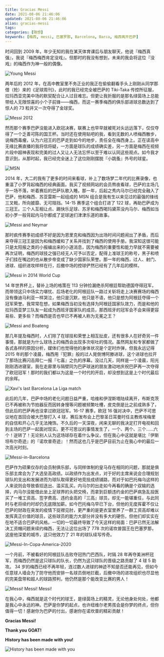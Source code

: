 ```yaml
---
title: Gracias Messi
date: 2021-08-06 21:46:06
updated: 2021-08-06 21:46:06
alias: gracias-messi
tags:
categories: [随想]
keywords: [梅西, messi, 巴塞罗那, Barcelona, Barca, 梅西离开巴萨]
---
```

时间回到 2009 年，年少无知的我在某天体育课后与朋友聊天，他说『梅西真强』，我说『梅西梅西肯定没戏』。但那时的我没有想到，未来的我会将这位『没戏』的梅西作为神一般的偶像。<!--more-->

![Young Messi](https://gmiimg.com/6de80ded60f16ded39d798da88e0b68b.jpg)

两年后的 2012 年，在高中教室里不务正业的我正在偷偷翻看手头上刚刚从同学那借（抢）来的《足球周刊》，此时的我已经完全被巴萨的 Tiki-Taka 传控所征服，拉玛西亚完美中场的默契配合让人过目难忘。但更让我折服的是那名绿茵场上总能带给人无限惊喜的小个子前锋——梅西，而这一赛季梅西的俱乐部进球总数达到了惊人的 73 粒并又一次夺得了金球奖。

![Messi 2012](https://gmiimg.com/87ba166067bcebf2091f1c512004f063.jpg)

然而那个赛季巴萨没能进入欧冠决赛，联赛上也早早就被死对头远远落下，仅仅夺得了一个乏善可陈的国王杯。当时还在使用贴吧的我，看到无数的人喷梅西散步，说梅西毒瘤，认为六冠王的巴萨走到如今的地步，责任全在梅西身上。正在读高中无缘比赛直播的我将信将疑，一方面是球队的成绩确实差，另一方面是梅西在视频片段中超神表现和完美的过人又让人无法忘怀以至于难以认同这些观点。如今我才意识到，从那时起，我已经完全迷上了这位刚刚摆脱『小跳蚤』外号的球星。

![MSN](https://gmiimg.com/461e536d9d43e9d9b0837746739b1f67.jpg)

2014 年，大二的我有了更多的时间来看球，补上了数场梦二年代的比赛录像，也重温了小罗背起梅西的经典画面。我买了视频网站的会员熬夜看球，巴萨的主场几乎一场不落，听着赛后的巴萨队歌入睡。那一年，后起之秀内马尔已经完全融入了巴萨，他和梅西、苏亚雷斯一起组成的 MSN 组合是我有生以来见过的最强的锋线三叉戟，所向披靡、无可阻挡。14-15 赛季这个组合打进了 122 球，再助巴萨成为三冠王。三个人互相让点、踢快乐足球、苏牙和梅西喝玛黛茶没内马尔、梅西如当初小罗一般背起内马尔都成了足球迷们津津乐道的故事。

![Messi and Neymar](https://gmiimg.com/7387a3c835f04464c065a7d7de590a21.jpg)

那时疯传赛季初成绩不好是因为恩里克和梅西因为出场时间问题闹出了矛盾，而后来夺得三冠王是因为和梅西缓和了关系并找到了梅西的使用手册。我深知这很可能只是太阳报之类的小报编出来的小道消息，因为梅西的重要性和能力早就不需要被再次证明，梅西的球技之强已经无人可予以否定，配得上准球王的称号，黑子和喷子们挂在嘴边的也从散步帝变成了缺少国家队荣誉。那一年的梅西，过人、射门、进球、组织进攻样样在行，后撤中场的控球俨然已经有了几年后的模样。

![Messi in 2014 World Cup](https://gmiimg.com/2093d44e2ed637e02bcb0a4ef237e530.jpg)

14 年世界杯上，替补上场的格策在 113 分钟捡漏绝杀阿根廷帮助德国夺得冠军，而带领这只中场实力堪忧、后场老化的阿根廷队一路过关斩将走上决赛赛场的梅西没有像迪马利亚一样哭泣，他只是沉默，他只是不语，他只是想为阿根廷夺得一个冠军荣誉。我常常在想，如果梅西当初没有选择为阿根廷国家队效力，而是和他的拉玛西亚梦三队友一起成为西班牙国家队的成员，那西班牙的冠军会不会来得更容易些、更多些？而梅西是否也早已不再被人称为无冕之王？

![Messi and Boateng](https://gmiimg.com/0525e95507ed38eaf525119adaa24d04.jpg)

那几年提及梅西时，人们除了在球技和荣誉上相互扯皮，还有很多人在好奇另一件事情，那就是为什么球场上的梅西会出现多次呕吐的情况。虽然网友和专家都做了各式各样的原因分析，媒体们也觉得他的身体状况是个定时炸弹，但我永远记得 2015 年的那个凌晨，梅西用『犯罪』般的过人晃倒博阿滕进球，这个进球也拉开了那场比赛闪击拜仁一报『七喜』之仇的序幕。没过几天，同样是一个凌晨，阳光刚刚洒进寝室，我在走廊里与隔壁同为巴萨球迷的朋友激动地庆祝巴萨再一次夺得了欧冠冠军！那时的我们都以为这是一个时代的开启，却没想到这是上个时代最后的余晖。

![Xavi's last Barcelona La Liga match](https://gmiimg.com/9700f7fb125c2b310cb575805c4401bb.jpg)

此后的几年，巴萨中场的老化问题日益严重，哈维和伊涅斯塔陆续离开，布斯克茨已不再被称为节拍器反而因转身慢等问题被频繁吐槽，皮克倒是比之前成熟多了，但此后的巴萨再也没拿过欧冠冠军。16-17 赛季，欧冠 16 强对决中，巴萨不可思议地在首回合被大巴黎打入 4 球，赛后发布会上巴黎圣日耳曼时任主教练埃梅里的自信和开心几乎无法掩饰。不久后的一天深夜，闲来无聊的我决定打开电视和回到主场的巴萨一起面对现实。更不可思议的事情发生了，一个、两个、三个……六个！逆转了！无论别人认为这场球存在着什么争议，但在我心中这就是堪比『伊斯坦布尔奇迹』的『诺坎普奇迹』！然而这也几乎是巴萨目前为止在我心中的最后一次高光时刻。

![Messi-in-Barcelona](https://gmiimg.com/31674e090940aae2129c2f41e99761ee.jpg)

巴萨作为硕果仅存的会员制俱乐部，与同样体制的皇马存在相同的问题，那就是俱乐部主席会为了大选垒高政绩。以政绩作为出发点，对于好的主席来说会合理规划球队的支出和发展进而为球队取得更好地竞技成绩铺路，而对于如巴托梅乌这样的人来说则会导致昏招迭出、滥买乱买。内马尔的出走如今再看的确是个双输的选择，内马尔没能借此坐上足球界的头把交椅，而拿到巨额违约金的巴萨病急乱投医买了一堆工资高、签字费高、违约金高的『三高』球员，却无一能堪重任，与此同时与老将续约时却仍无底限加薪。如今巴托梅乌早已下台，但他的无度挥霍不仅让巴萨的财政在突发的疫情下捉襟见肘，更严重的是更衣室里养了一群工资高却难以发挥真正价值的球员，这些球员的能力大部分并没有多大的硬伤，但他们却实实在在地不适合巴萨的风格。一切的一切最终导致了今天这样的局面：巴萨已然无法解决工资帽问题来续约梅西，无法让这位出场了 778 次的诺坎普国王在巴塞罗那，这座他深爱的城市，这只他效力了 21 年的球队续写传奇。

![Messi-In-Copa-America-2020](https://gmiimg.com/48243b650e8580729062539ce21543ff.jpg)

一个月前，不被看好的阿根廷队击败夺冠热门巴西队，时隔 28 年再夺美洲杯冠军，而梅西仍然是这只球队的队长，仍然为这只球队的晋级之路贡献了 4 球 5 助攻。 34 岁的梅西已经不再年轻，连过数人进球的神迹不知是否还能再见，但如今任意球人墙会为了防守他而安排一名球员倒地拦截，后撤中场的进攻组织也尽显他的完美盘带和超人的球路预判，他仍然是那个能改变比赛的男人！

![Messi! Messi! Messi!](https://gmiimg.com/6886f06b3750b0378ec3bde89d2355fb.jpg)

在我心中，梅西就是这个时代的球王，是绿茵场上的精灵，无论他身处何处，他都是我心中永远的神。巴萨是你梦的起点，也许纽维尔老男孩会是你梦的终点，但你值得一切！感谢你为巴萨的付出，感谢你在诺坎普的精彩贡献！

**Gracias Messi!**

**Thank you GOAT!**

**History has been made with you!**

![History has been made with you](https://gmiimg.com/eed10c47b45de929aa5de9ccbdf2dc08.jpg)